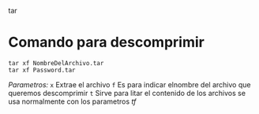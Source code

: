 tar


# Comando para descomprimir
```shell
tar xf NombreDelArchivo.tar
tar xf Password.tar
```
*Parametros:*
	`x` Extrae el archivo
	`f` Es para indicar elnombre del archivo que queremos descomprimir
	`t` Sirve para litar el contenido de los archivos se usa normalmente con los parametros *tf*